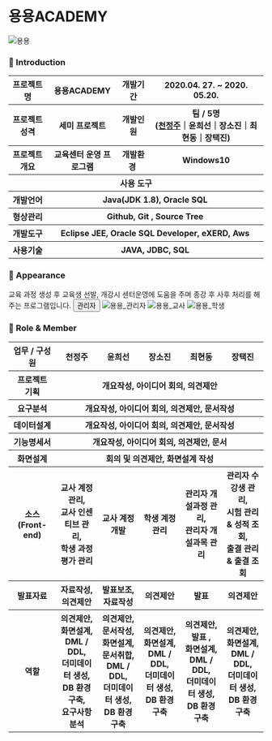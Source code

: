 # 용용ACADEMY

![용용](https://user-images.githubusercontent.com/67130484/92498358-7d717f00-f235-11ea-82ad-973063c19f95.jpg)







### 👋 Introduction

<table>
    <tr>
        <th>프로젝트 명 </th>
        <th>용용ACADEMY</th>
        <th>개발기간</th>
        <th>2020.04. 27. ~ 2020. 05.20.</th>
    </tr>
    <tr>
        <th>프로젝트 성격</th>
        <th>세미 프로젝트</th>
        <th>개발인원</th>
        <th>팀 / 5명<br>
          (<a href="https://github.com/Chun0903">천정주</a>｜윤희선｜장소진｜최현동｜장택진)
      </th>
    </tr>
      <tr>
        <th>프로젝트 개요</th>
        <th>교육센터 운영 프로그램</th>
        <th>개발환경&nbsp;</th>
        <th>Windows10</th>
    </tr>
    <tr>
        <th colspan="5">사용 도구</th>
    </tr>  
    <tr>
        <th>개발언어</th>
        <th colspan="3">Java(JDK 1.8), Oracle SQL</th>
    </tr>
    <tr>
        <th>형상관리</th>
        <th colspan="3">Github, Git , Source Tree</th>
    </tr>
    <tr>
        <th>개발도구</th>
        <th colspan="3">Eclipse JEE, Oracle SQL Developer, eXERD, Aws</th>
    </tr>
    <tr>
        <th>사용기술</th>
        <th colspan="3">JAVA, JDBC, SQL</th>
    </tr>
</table>

### 📼 Appearance

교육 과정 생성 후 교육생 선발, 개강시 센터운영에 도움을 주며 종강 후 사후 처리를 해주는 프로그램입니다.
<button>관리자</button>
![용용_관리자](https://user-images.githubusercontent.com/67130484/92501203-2c638a00-f239-11ea-81e8-9b4a2bb4e997.gif)
![용용_교사](https://user-images.githubusercontent.com/67130484/92501228-371e1f00-f239-11ea-9c57-3fa1cc31aee0.gif)
![용용_학생](https://user-images.githubusercontent.com/67130484/92501246-3f765a00-f239-11ea-890a-366a29d92264.gif)
  
### 📑 Role & Member


<table>
    <tr>
        <th width="16%">업무 / 구성원</th>
        <th width="14%">천정주</th><th width="14%">윤희선</th><th width="14%">장소진</th><th width="14%">최현동</th><th width="14%">장택진</th>    
    </tr>
    <tr>
        <th>프로젝트 기획</th>
        <th colspan="5">개요작성, 아이디어 회의, 의견제안</th>
    </tr>
    <tr>
        <th>요구분석</th>
        <th colspan="5">개요작성, 아이디어 회의, 의견제안, 문서작성</th>
    </tr>
    <tr>
        <th>데이터설계</th>
        <th colspan="5">개요작성, 아이디어 회의, 의견제안, 문서작성</th>
    </tr>
    <tr>
        <th>기능명세서</th>
       <th colspan="5">개요작성, 아이디어 회의, 의견제안, 문서</th>
    </tr>
    <tr>
        <th>화면설계</th>
        <th colspan="5">회의 및 의견제안, 화면설계 작성</th>
    </tr>
    <tr>
        <th>소스(Front-end)</th>
        <th>교사 계정 관리, <br> 교사 인센티브 관리, <br> 학생 과정 평가 관리</th>
        <th>교사 계정 개발</th>
        <th>학생 계정 관리</th>
        <th>관리자 개설과정 관리, <br>관리자 개설과목 관리 </th>
        <th>관리자 수강생 관리, <br> 시험 관리 & 성적 조회, <br> 출결 관리 & 출결 조회</th>
    </tr>
    <tr>
        <th>발표자료</th>
        <th>자료작성, <br> 의견제안</th>
        <th>발표보조, <br> 자료작성</th>
        <th>의견제안</th>
        <th>발표</th>
        <th>의견제안</th>        
    </tr>
    <tr>
        <th>역할</th>
        <th>의견제안, <br>화면설계, <br> DML / DDL, <br>더미데이터 생성, <br>DB 환경 구축, <br>요구사항 분석</th>
        <th>의견제안, <br>문서작성, <br>화면설계, <br>문서취합, <br>DML / DDL, <br>더미데이터 생성, <br>DB 환경 구축</th>
        <th>의견제안, <br>화면설계, <br> DML / DDL, <br>더미데이터 생성, <br>DB 환경 구축</th>
        <th>의견제안, <br>발표 , <br>화면설계, <br> DML / DDL, <br>더미데이터 생성, <br>DB 환경 구축</th>
        <th>의견제안, <br>화면설계, <br> DML / DDL, <br>더미데이터 생성, <br>DB 환경 구축</th>
    </tr>
</table>


